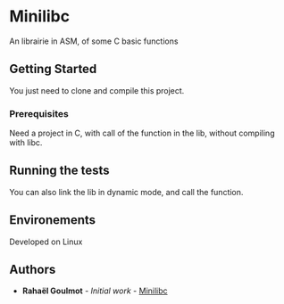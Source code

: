 # Minilibc

An librairie in ASM, of some C basic functions

## Getting Started

You just need to clone and compile this project.

### Prerequisites

Need a project in C, with call of the function in the lib, without compiling with libc.

## Running the tests

You can also link the lib in dynamic mode, and call the function.

## Environements

Developed on Linux

## Authors

* **Rahaël Goulmot** - *Initial work* - [Minilibc](https://github.com/Clemon-R/Minilibc)
